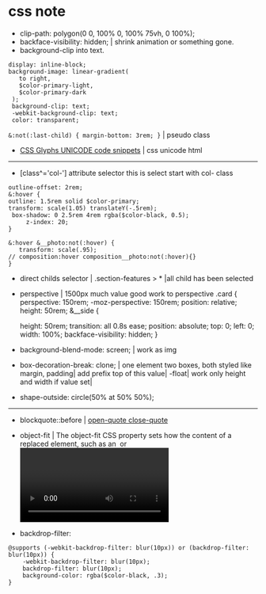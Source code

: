 # css note

- clip-path: polygon(0 0, 100% 0, 100% 75vh, 0 100%);
- backface-visibility: hidden; | shrink animation or something gone.
- background-clip into text.

```
display: inline-block;
background-image: linear-gradient(
   to right,
   $color-primary-light,
   $color-primary-dark
 );
 background-clip: text;
 -webkit-background-clip: text;
 color: transparent;
```

`&:not(:last-child) { margin-bottom: 3rem; }` | pseudo class
 - [CSS Glyphs UNICODE code snippets](https://css-tricks.com/snippets/html/glyphs/) | css unicode html
 ---
 - [class^='col-'] attribute selector this is select start with col- class
 ```
 outline-offset: 2rem; 
 &:hover {
 outline: 1.5rem solid $color-primary;
 transform: scale(1.05) translateY(-.5rem);
  box-shadow: 0 2.5rem 4rem rgba($color-black, 0.5);
      z-index: 20;
 } 
 
 &:hover &__photo:not(:hover) {
 	transform: scale(.95);
 // composition:hover composition__photo:not(:hover){}
 }
 ```
 - direct childs selector | .section-features > * |all child has been selected
 - perspective | 1500px much value good work to perspective
  .card {
  perspective: 150rem;
  -moz-perspective: 150rem;
  position: relative;
  height: 50rem;
   &__side {
   
   height: 50rem;
    transition: all 0.8s ease;
    position: absolute;
    top: 0;
    left: 0;
    width: 100%;
    backface-visibility: hidden;
   }
 - background-blend-mode: screen; | work as img
 - box-decoration-break: clone; | one element two boxes, both styled like margin, padding| add prefix top of this value|
-float| work only height and width if value set| 
- shape-outside: circle(50% at 50% 50%);  
---
- blockquote::before | [open-quote close-quote](https://css-tricks.com/almanac/properties/q/quotes/)

- object-fit | The object-fit CSS property sets how the content of a replaced element, such as an <img> or <video>, should be resized to fit its container.
- backdrop-filter:
```
@supports (-webkit-backdrop-filter: blur(10px)) or (backdrop-filter: blur(10px)) {
	-webkit-backdrop-filter: blur(10px);
	backdrop-filter: blur(10px);
	background-color: rgba($color-black, .3);
}
```
